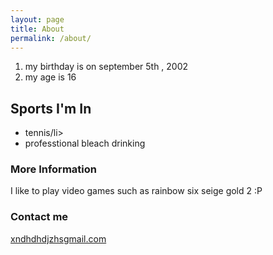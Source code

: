 ```yaml
---
layout: page
title: About
permalink: /about/
---
```


<ol>
 	<li>my birthday is on september 5th , 2002</li>
 	<li>my age is 16</li>
</ol>

## Sports I'm In

<ul>
 	<li>tennis/li>
 	<li>professtional bleach drinking</li>
</ul>

### More Information

I like to play video games such as rainbow six seige gold 2 :P

### Contact me

[xndhdhdjzhsgmail.com](mailto:selian.soto.123@gmail.com)

